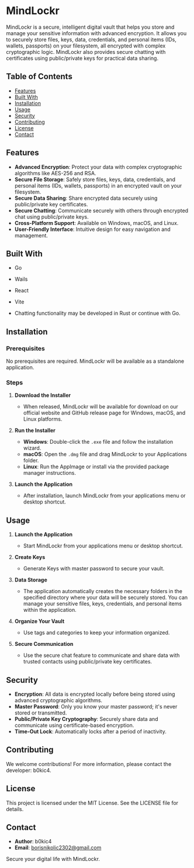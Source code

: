 # MindLockr

MindLockr is a secure, intelligent digital vault that helps you store and manage your sensitive information with advanced encryption. It allows you to securely store files, keys, data, credentials, and personal items (IDs, wallets, passports) on your filesystem, all encrypted with complex cryptographic logic. MindLockr also provides secure chatting with certificates using public/private keys for practical data sharing.

## Table of Contents

- [Features](#features)
- [Built With](#built-with)
- [Installation](#installation)
- [Usage](#usage)
- [Security](#security)
- [Contributing](#contributing)
- [License](#license)
- [Contact](#contact)

## Features

- **Advanced Encryption**: Protect your data with complex cryptographic algorithms like AES-256 and RSA.
- **Secure File Storage**: Safely store files, keys, data, credentials, and personal items (IDs, wallets, passports) in an encrypted vault on your filesystem.
- **Secure Data Sharing**: Share encrypted data securely using public/private key certificates.
- **Secure Chatting**: Communicate securely with others through encrypted chat using public/private keys.
- **Cross-Platform Support**: Available on Windows, macOS, and Linux.
- **User-Friendly Interface**: Intuitive design for easy navigation and management.

## Built With
- Go
- Wails
- React
- Vite

- Chatting functionality may be developed in Rust or continue with Go.

## Installation

### Prerequisites

No prerequisites are required. MindLockr will be available as a standalone application.

### Steps

1. **Download the Installer**
   - When released, MindLockr will be available for download on our official website and GitHub release page for Windows, macOS, and Linux platforms.

2. **Run the Installer**
   - **Windows**: Double-click the `.exe` file and follow the installation wizard.
   - **macOS**: Open the `.dmg` file and drag MindLockr to your Applications folder.
   - **Linux**: Run the AppImage or install via the provided package manager instructions.

3. **Launch the Application**
   - After installation, launch MindLockr from your applications menu or desktop shortcut.

## Usage

1. **Launch the Application**
   - Start MindLockr from your applications menu or desktop shortcut.

2. **Create Keys**
   - Generate Keys with master password to secure your vault.

3. **Data Storage**
   - The application automatically creates the necessary folders in the specified directory where your data will be securely stored. You can manage your sensitive files, keys, credentials, and personal items within the application.

4. **Organize Your Vault**
   - Use tags and categories to keep your information organized.

5. **Secure Communication**
   - Use the secure chat feature to communicate and share data with trusted contacts using public/private key certificates.

## Security

- **Encryption**: All data is encrypted locally before being stored using advanced cryptographic algorithms.
- **Master Password**: Only you know your master password; it's never stored or transmitted.
- **Public/Private Key Cryptography**: Securely share data and communicate using certificate-based encryption.
- **Time-Out Lock**: Automatically locks after a period of inactivity.

## Contributing

We welcome contributions! For more information, please contact the developer: b0kic4.

## License

This project is licensed under the MIT License. See the LICENSE file for details.

## Contact

- **Author**: b0kic4
- **Email**: borisnikolic2302@gmail.com

Secure your digital life with MindLockr.
